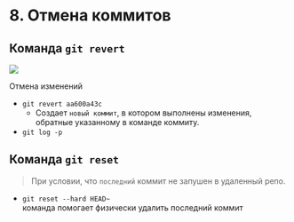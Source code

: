 # 8. Отмена коммитов

## Команда `git revert`

![](https://cdn2.hexlet.io/derivations/image/original/eyJpZCI6IjZhZDhhNzYyOGFkZGVhNDZjOTg0YjJhNGEzNDBhMTYxLmpwZyIsInN0b3JhZ2UiOiJjYWNoZSJ9?signature=19525b6416429174a5337c201aa6b3e42d7cbe1170e951d550ac118ed9164894)

Отмена изменений

- `git revert aa600a43c`
  - Создает `новый коммит`, в котором выполнены изменения, обратные указанному в команде коммиту.
- `git log -p`

## Команда `git reset`

> При условии, что `последний` коммит не запушен в удаленный репо.

- `git reset --hard HEAD~`<br>
  команда помогает физически удалить последний коммит
